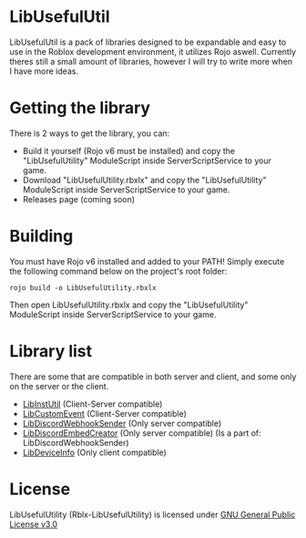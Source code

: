 # LibUsefulUtil
LibUsefulUtil is a pack of libraries designed to be expandable and easy to use in the Roblox development environment, it utilizes Rojo aswell.
Currently theres still a small amount of libraries, however I will try to write more when I have more ideas.

# Getting the library
There is 2 ways to get the library, you can:
- Build it yourself (Rojo v6 must be installed) and copy the "LibUsefulUtility" ModuleScript inside ServerScriptService to your game.
- Download "LibUsefulUtility.rbxlx" and copy the "LibUsefulUtility" ModuleScript inside ServerScriptService to your game.
- Releases page (coming soon)

# Building
You must have Rojo v6 installed and added to your PATH!
Simply execute the following command below on the project's root folder:
```
rojo build -o LibUsefulUtility.rbxlx
```
Then open LibUsefulUtility.rbxlx and copy the "LibUsefulUtility" ModuleScript inside ServerScriptService to your game.

# Library list
There are some that are compatible in both server and client, and some only on the server or the client.
- [LibInstUtil](/LibUsefulUtility/LibInstUtil.lua) (Client-Server compatible)
- [LibCustomEvent](/LibUsefulUtility/LibCustomEvent.lua) (Client-Server compatible)
- [LibDiscordWebhookSender](/LibUsefulUtility/LibDiscordWebhookSender.lua) (Only server compatible)
- [LibDiscordEmbedCreator](/LibUsefulUtility/LibDiscordEmbedCreator.lua) (Only server compatible) (Is a part of: LibDiscordWebhookSender)
- [LibDeviceInfo](/LibUsefulUtility/LibDeviceInfo.lua) (Only client compatible)

# License
LibUsefulUtility (Rblx-LibUsefulUtility) is licensed under [GNU General Public License v3.0](/LICENSE)